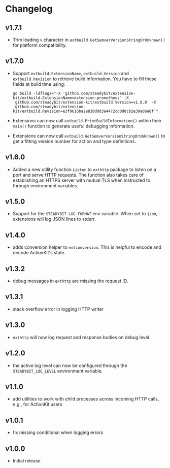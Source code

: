 # Changelog

## v1.7.1

 - Trim leading `v` character in `extbuild.GetSemverVersionStringOrUnknown()` for platform compatibility.

## v1.7.0

 - Support `extbuild.ExtensionName`, `extbuild.Version` and `extbuild.Revision` to retrieve build information. You have to fill these fields at build time using:
  
      ```
      go build -ldflags="-X 'github.com/steadybit/extension-kit/extbuild.ExtensionName=extension-prometheus' -X 'github.com/steadybit/extension-kit/extbuild.Version=v1.0.0' -X 'github.com/steadybit/extension-kit/extbuild.Revision=e3f9616ba2e838d0d3a4472cd0d0cb2e39a06e8f'"
      ```
 - Extensions can now call `extbuild.PrintBuildInformation()` within their `main()` function to generate useful debugging information.
- Extensions can now call `extbuild.GetSemverVersionStringOrUnknown()` to get a fitting version number for action and type definitions.

## v1.6.0

 - Added a new utility function `Listen` to `exthttp` package to listen on a port and serve HTTP requests. The function also takes care of establishing an HTTPS server with mutual TLS when instructed to through environment variables.

## v1.5.0

 - Support for the `STEADYBIT_LOG_FORMAT` env variable. When set to `json`, extensions will log JSON lines to stderr.

## v1.4.0

 - adds conversion helper to `extconversion`. This is helpful to encode and decode ActionKit's state.

## v1.3.2

 - debug messages in `exthttp` are missing the request ID.

## v1.3.1

 -  stack overflow error in logging HTTP writer

## v1.3.0

 - `exthttp` will now log request and response bodies on debug level.

## v1.2.0

 - the active log level can now be configured through the `STEADYBIT_LOG_LEVEL` environment variable.

## v1.1.0

 - add utilities to work with child processes across incoming HTTP calls, e.g., for ActionKit users

## v1.0.1
 
 - fix missing conditional when logging errors

## v1.0.0

 - Initial release